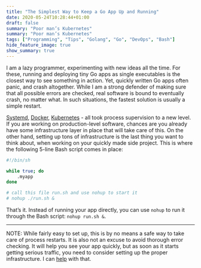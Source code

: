 ```yaml
---
title: "The Simplest Way to Keep a Go App Up and Running"
date: 2020-05-24T10:28:44+01:00
draft: false
summary: "Poor man’s Kubernetes"
summary: "Poor man’s Kubernetes"
tags: ["Programming", "Tips", "Golang", "Go", "DevOps", "Bash"]
hide_feature_image: true
show_summary: true
---
```


I am a lazy programmer, experimenting with new ideas all the time. For these, running and deploying tiny Go apps as single executables is the closest way to see something in action. Yet, quickly written Go apps often panic, and crash altogether. While I am a strong defender of making sure that all possible errors are checked, real software is bound to eventually crash, no matter what. In such situations, the fastest solution is usually a simple restart.

[Systemd](https://www.freedesktop.org/wiki/Software/systemd/), [Docker](https://www.docker.com/), [Kubernetes](https://kubernetes.io/) - all took process supervision to a new level. If you are working on production-level software, chances are you already have some infrastructure layer in place that will take care of this. On the other hand, setting up tons of infrastructure is the last thing you want to think about, when working on your quickly made side project. This is where the following 5-line Bash script comes in place:

```bash
#!/bin/sh

while true; do
    .myapp
done

# call this file run.sh and use nohup to start it
# nohup ./run.sh &
```

That’s it. Instead of running your app directly, you can use `nohup` to run it through the Bash script: `nohup run.sh &`.

---

NOTE: While fairly easy to set up, this is by no means a safe way to take care of process restarts. It is also not an excuse to avoid thorough error checking. It will help you see your app quickly, but as soon as it starts getting serious traffic, you need to consider setting up the proper infrastructure. I can [help](https://preslav.me/contact/) with that.
